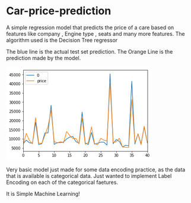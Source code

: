 # Car-price-prediction

A simple regression model that predicts the price of a care based on features like company , Engine type , seats and many more features.
The algorithm used is the Decision Tree regressor

The blue line is the actual test set prediction.
The Orange Line is the prediction made by the model.


![](pred.png)


Very basic model just made for some data encoding practice, as the data that is available is categorical data.
Just wanted to implement Label Encoding on each of the categorical faetures.

It is Simple Machine Learning! 
